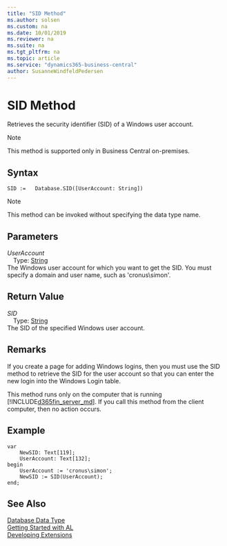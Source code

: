 ```yaml
---
title: "SID Method"
ms.author: solsen
ms.custom: na
ms.date: 10/01/2019
ms.reviewer: na
ms.suite: na
ms.tgt_pltfrm: na
ms.topic: article
ms.service: "dynamics365-business-central"
author: SusanneWindfeldPedersen
---
```

[//]: # (START>DO_NOT_EDIT)
[//]: # (IMPORTANT:Do not edit any of the content between here and the END>DO_NOT_EDIT.)
[//]: # (Any modifications should be made in the .xml files in the ModernDev repo.)
# SID Method
Retrieves the security identifier (SID) of a Windows user account.

> [!NOTE]
> This method is supported only in Business Central on-premises.

## Syntax
```
SID :=   Database.SID([UserAccount: String])
```
> [!NOTE]  
> This method can be invoked without specifying the data type name.  
## Parameters
*UserAccount*  
&emsp;Type: [String](../string/string-data-type.md)  
The Windows user account for which you want to get the SID. You must specify a domain and user name, such as 'cronus\\simon'.  


## Return Value
*SID*  
&emsp;Type: [String](../string/string-data-type.md)  
The SID of the specified Windows user account.  


[//]: # (IMPORTANT: END>DO_NOT_EDIT)

## Remarks  
 If you create a page for adding Windows logins, then you must use the SID method to retrieve the SID for the user account so that you can enter the new login into the Windows Login table.  
  
 This method runs only on the computer that is running [!INCLUDE[d365fin_server_md](../../includes/d365fin_server_md.md)]. If you call this method from the client computer, then no action occurs.  
  
## Example  
```
var
    NewSID: Text[119];
    UserAccount: Text[132];
begin
    UserAccount := 'cronus\simon';  
    NewSID := SID(UserAccount);  
end;
```

## See Also
[Database Data Type](database-data-type.md)  
[Getting Started with AL](../../devenv-get-started.md)  
[Developing Extensions](../../devenv-dev-overview.md)